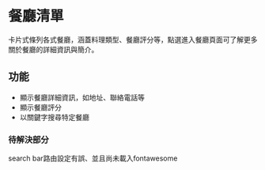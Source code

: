 # 餐廳清單
卡片式條列各式餐廳，涵蓋料理類型、餐廳評分等，點選進入餐廳頁面可了解更多關於餐廳的詳細資訊與簡介。

## 功能
- 顯示餐廳詳細資訊，如地址、聯絡電話等
- 顯示餐廳評分
- 以關鍵字搜尋特定餐廳

### 待解決部分
search bar路由設定有誤、並且尚未載入fontawesome
